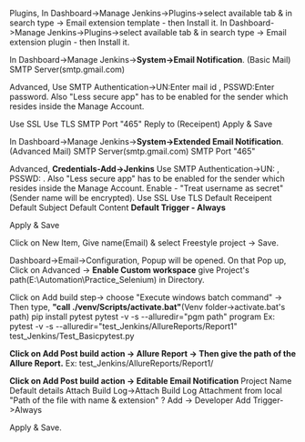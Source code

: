 Plugins,
In Dashboard->Manage Jenkins->Plugins->select available tab & in search type -> Email extension template - then Install it.
In Dashboard->Manage Jenkins->Plugins->select available tab & in search type -> Email extension plugin - then Install it.

In Dashboard->Manage Jenkins->**System->Email Notification**. (Basic Mail)
SMTP Server(smtp.gmail.com)

Advanced,
  Use SMTP Authentication->UN:Enter mail id , PSSWD:Enter password. Also "Less secure app" has to be enabled for the sender which resides inside the Manage Account.
  
  Use SSL
  Use TLS
  SMTP Port "465"
  Reply to (Receipent)
  Apply & Save
  
  In Dashboard->Manage Jenkins->**System->Extended Email Notification**. (Advanced Mail)
 SMTP Server(smtp.gmail.com)
 SMTP Port "465"
 
Advanced,
  **Credentials-Add->Jenkins**
  Use SMTP Authentication->UN: , PSSWD: . Also "Less secure app" has to be enabled for the sender which resides inside the Manage Account.
  Enable - "Treat username as secret"(Sender name will be encrypted).
  Use SSL
  Use TLS
  Default Receipent 
  Default Subject 
  Default Content
  **Default Trigger - Always**
  
  Apply & Save
  
  
Click on New Item,
Give name(Email) & select Freestyle project -> Save.

  Dashboard->Email->Configuration,
  Popup will be opened. On that Pop up,
  Click on Advanced -> **Enable Custom workspace** give Project's path(E:\Automation\Practice_Selenium) in Directory.
  
  Click on Add build step-> choose "Execute windows batch command" -> Then type, **"call ./venv/Scripts/activate.bat"**(Venv folder->activate.bat's path)
  pip install pytest
  pytest -v -s --alluredir="pgm path"  program
  Ex: pytest -v -s --alluredir="test_Jenkins/AllureReports/Report1"  test_Jenkins/Test_Basicpytest.py
  
  **Click on Add Post build action -> Allure Report -> Then give the path of the Allure Report.**
  Ex: test_Jenkins/AllureReports/Report1/
  
  **Click on Add Post build action -> Editable Email Notification**
  Project Name
  Default details
  Attach Build Log->Attach Build Log
  Attachment from local "Path of the file with name & extension" ?
  Add -> Developer
  Add Trigger->Always
  
  Apply & Save.
  
